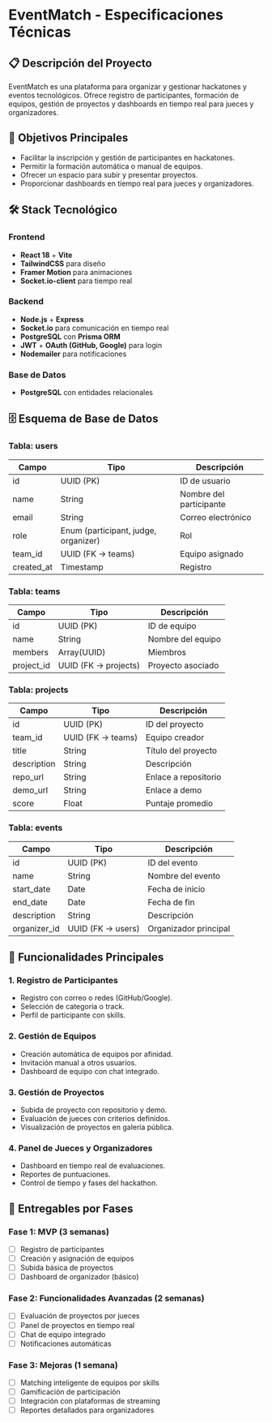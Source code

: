 # EventMatch - Especificaciones Técnicas

## 📋 Descripción del Proyecto

EventMatch es una plataforma para organizar y gestionar hackatones y eventos tecnológicos. Ofrece registro de participantes, formación de equipos, gestión de proyectos y dashboards en tiempo real para jueces y organizadores.

## 🎯 Objetivos Principales

- Facilitar la inscripción y gestión de participantes en hackatones.
- Permitir la formación automática o manual de equipos.
- Ofrecer un espacio para subir y presentar proyectos.
- Proporcionar dashboards en tiempo real para jueces y organizadores.

## 🛠 Stack Tecnológico

### Frontend

- **React 18** + **Vite**
- **TailwindCSS** para diseño
- **Framer Motion** para animaciones
- **Socket.io-client** para tiempo real

### Backend

- **Node.js** + **Express**
- **Socket.io** para comunicación en tiempo real
- **PostgreSQL** con **Prisma ORM**
- **JWT** + **OAuth (GitHub, Google)** para login
- **Nodemailer** para notificaciones

### Base de Datos

- **PostgreSQL** con entidades relacionales

## 🗄️ Esquema de Base de Datos

### Tabla: users

| Campo | Tipo | Descripción |
|-------|------|-------------|
| id | UUID (PK) | ID de usuario |
| name | String | Nombre del participante |
| email | String | Correo electrónico |
| role | Enum (participant, judge, organizer) | Rol |
| team_id | UUID (FK → teams) | Equipo asignado |
| created_at | Timestamp | Registro |

### Tabla: teams

| Campo | Tipo | Descripción |
|-------|------|-------------|
| id | UUID (PK) | ID de equipo |
| name | String | Nombre del equipo |
| members | Array(UUID) | Miembros |
| project_id | UUID (FK → projects) | Proyecto asociado |

### Tabla: projects

| Campo | Tipo | Descripción |
|-------|------|-------------|
| id | UUID (PK) | ID del proyecto |
| team_id | UUID (FK → teams) | Equipo creador |
| title | String | Título del proyecto |
| description | String | Descripción |
| repo_url | String | Enlace a repositorio |
| demo_url | String | Enlace a demo |
| score | Float | Puntaje promedio |

### Tabla: events

| Campo | Tipo | Descripción |
|-------|------|-------------|
| id | UUID (PK) | ID del evento |
| name | String | Nombre del evento |
| start_date | Date | Fecha de inicio |
| end_date | Date | Fecha de fin |
| description | String | Descripción |
| organizer_id | UUID (FK → users) | Organizador principal |

## 🔧 Funcionalidades Principales

### 1. Registro de Participantes

- Registro con correo o redes (GitHub/Google).
- Selección de categoría o track.
- Perfil de participante con skills.

### 2. Gestión de Equipos

- Creación automática de equipos por afinidad.
- Invitación manual a otros usuarios.
- Dashboard de equipo con chat integrado.

### 3. Gestión de Proyectos

- Subida de proyecto con repositorio y demo.
- Evaluación de jueces con criterios definidos.
- Visualización de proyectos en galería pública.

### 4. Panel de Jueces y Organizadores

- Dashboard en tiempo real de evaluaciones.
- Reportes de puntuaciones.
- Control de tiempo y fases del hackathon.

## 🚀 Entregables por Fases

### Fase 1: MVP (3 semanas)

- [ ] Registro de participantes
- [ ] Creación y asignación de equipos
- [ ] Subida básica de proyectos
- [ ] Dashboard de organizador (básico)

### Fase 2: Funcionalidades Avanzadas (2 semanas)

- [ ] Evaluación de proyectos por jueces
- [ ] Panel de proyectos en tiempo real
- [ ] Chat de equipo integrado
- [ ] Notificaciones automáticas

### Fase 3: Mejoras (1 semana)

- [ ] Matching inteligente de equipos por skills
- [ ] Gamificación de participación
- [ ] Integración con plataformas de streaming
- [ ] Reportes detallados para organizadores
